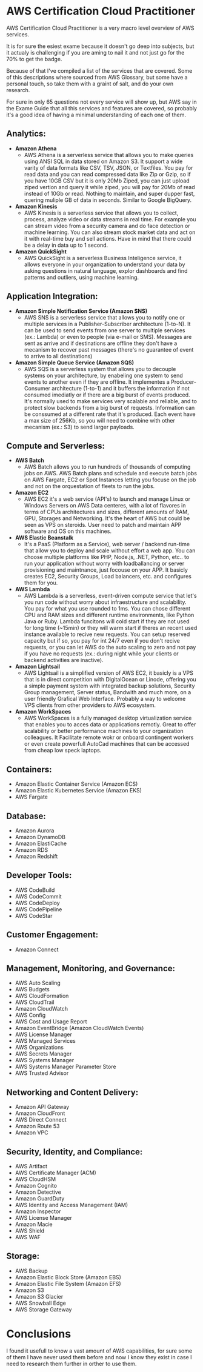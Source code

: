 # AWS Certification Cloud Practitioner

AWS Certification Cloud Practitioner is a very macro level overview of AWS services.

It is for sure the esiest exame because it doesn't go deep into subjects, but it actualy is challenging if you are aming to nail it and not just go for the 70% to get the badge.

Because of that I've compiled a list of the services that are covered.
Some of this descriptions where sourced from AWS Glossary, but some have a personal touch, so take them with a graint of salt, and do your own research.

For sure in only 65 questions not every service will show up, but AWS say in the Exame Guide that all this services and features are covered, so probably it's a good idea of having a minimal understanding of each one of them.


## Analytics:
- **Amazon Athena**
  - AWS Athena is a serverless service that allows you to make queries using ANSI SQL in data stored on Amazon S3. It support a wide varity of data formats like CSV, TSV, JSON, or Textfiles. You pay for read data and you can read compressed data like Zip or Gzip, so if you have 10GB CSV but it is only 20Mb Ziped, you can just upload ziped vertion and query it while ziped, you will pay for 20Mb of read instead of 10Gb or read. Nothing to maintain, and super dupper fast, quering muliple GB of data in seconds. Similar to Google BigQuery.
- **Amazon Kinesis**
  - AWS Kinesis is a serverless service that allows you to collect, process, analyze video or data streams in real time. For example you can stream video from a security camera and do face detection or machine learning. You can also stream stock market data and act on it with real-time buy and sell actions. Have in mind that there could be a delay in data up to 1 second.
- **Amazon QuickSight**
  - AWS QuickSight is a serverless Business Inteligence service, it allows everyone in your organization to understand your data by asking questions in  natural language, explor dashboards and find patterns and outliers, using machine learning.

## Application Integration:
- **Amazon Simple Notification Service (Amazon SNS)**
  - AWS SNS is a serverless service that allows you to notify one or multiple services in a Publisher-Subscriber architecture (1-to-N). It can be used to send events from one server to multiple services (ex.: Lambda) or even to people (via e-mail or SMS). Messages are sent as arrive and if destinations are offline they don't have a mecanism to recover past messages (there's no guarantee of event to arrive to all destinations)
- **Amazon Simple Queue Service (Amazon SQS)**
  - AWS SQS is a serverless system that allows you to decouple systems on your architecture, by enabeling one system to send events to another even if they are offline. It implementes a Producer-Consumer architecture (1-to-1) and it buffers the information if not consumed imediatly or if there are a big burst of events produced. It's normally used to make services very scalable and reliable, and to protect slow backends from a big burst of requests. Information can be conssumed at a different rate that it's produced. Each event have a max size of 256Kb, so you will need to combine with other mecanism (ex.: S3) to send larger payloads.

## Compute and Serverless:
- **AWS Batch**
  - AWS Batch allows you to run hundreds of thousands of computing jobs on AWS. AWS Batch plans and schedule and execute batch jobs on AWS Fargate, EC2 or Spot Instances letting you focuse on the job and not on the orquestation of fleets to run the jobs.
- **Amazon EC2**
  - AWS EC2 it's a web service (API's) to launch and manage Linux or Windows Servers on AWS Data centeres, with a lot of flavores in terms of CPUs architectures and sizes, different amounts of RAM, GPU, Storages and Networking. It's the heart of AWS but could be seen as VPS on steroids. User need to patch and maintain APP software and OS on this machines.
- **AWS Elastic Beanstalk**
  - It's a PaaS (Platform as a Service), web server / backend run-time that allow you to deploy and scale without effort a web app. You can choose multiple platforms like PHP, Node.js, .NET, Python, etc.. to run your application without worry with loadballancing or server provisioning and maintnance, just focouse on your APP. It basicly creates EC2, Security Groups, Load balancers, etc. and configures them for you.
- **AWS Lambda**
  - AWS Lambda is a serverless, event-driven compute service that let's you run code without worry about infraestructure and scalability. You pay for what you use rounded to 1ms. You can chose different CPU and RAM sizes and different runtime environments, like Python Java or Ruby. Lambda funcitons will cold start if they are not used for long time (~15min) or they will warm start if theres an recent used instance available to recive new requests. You can setup reserved capacity but if so, you pay for int 24/7 even if you don't recive requests, or you can let AWS do the auto scaling to zero and not pay if you have no requests (ex.: during night while your clients or backend activities are inactive).
- **Amazon Lightsail**
  - AWS Lightsail is a simplified version of AWS EC2, it basicly is a VPS that is in direct competition with DigitalOcean or Linode, offering you a simple payment system with integrated backup solutions, Security Group management, Server status, Bandwith and much more, on a user friendly Grafical Web Interface. Probably a way to welcome VPS clients from other providers to AWS ecosystem.
- **Amazon WorkSpaces**
  - AWS WorkSpaces is a fully managed desktop virtualization service that enables you to acces data or applications remotly. Great to offer scalability or better performance machines to your organization colleagues. It Facilitate remote wokr or onboard contingent workers or even create powerfull AutoCad machines that can be accessed from cheap low speck laptops.

## Containers:
- Amazon Elastic Container Service (Amazon ECS)
- Amazon Elastic Kubernetes Service (Amazon EKS)
- AWS Fargate

## Database:
- Amazon Aurora
- Amazon DynamoDB
- Amazon ElastiCache
- Amazon RDS
- Amazon Redshift

## Developer Tools:
- AWS CodeBuild
- AWS CodeCommit
- AWS CodeDeploy
- AWS CodePipeline
- AWS CodeStar

## Customer Engagement:
- Amazon Connect

## Management, Monitoring, and Governance:
- AWS Auto Scaling
- AWS Budgets
- AWS CloudFormation
- AWS CloudTrail
- Amazon CloudWatch
- AWS Config
- AWS Cost and Usage Report
- Amazon EventBridge (Amazon CloudWatch Events)
- AWS License Manager
- AWS Managed Services
- AWS Organizations
- AWS Secrets Manager
- AWS Systems Manager
- AWS Systems Manager Parameter Store
- AWS Trusted Advisor

## Networking and Content Delivery:
- Amazon API Gateway
- Amazon CloudFront
- AWS Direct Connect
- Amazon Route 53
- Amazon VPC

## Security, Identity, and Compliance:
- AWS Artifact
- AWS Certificate Manager (ACM)
- AWS CloudHSM
- Amazon Cognito
- Amazon Detective
- Amazon GuardDuty
- AWS Identity and Access Management (IAM)
- Amazon Inspector
- AWS License Manager
- Amazon Macie
- AWS Shield
- AWS WAF

## Storage:
- AWS Backup
- Amazon Elastic Block Store (Amazon EBS)
- Amazon Elastic File System (Amazon EFS)
- Amazon S3
- Amazon S3 Glacier
- AWS Snowball Edge
- AWS Storage Gateway


# Conclusions
I found it usefull to know a vast amount of AWS capabilities, for sure some of them I have never used them before and now I know they exist in case I need to research them further in orther to use them.
